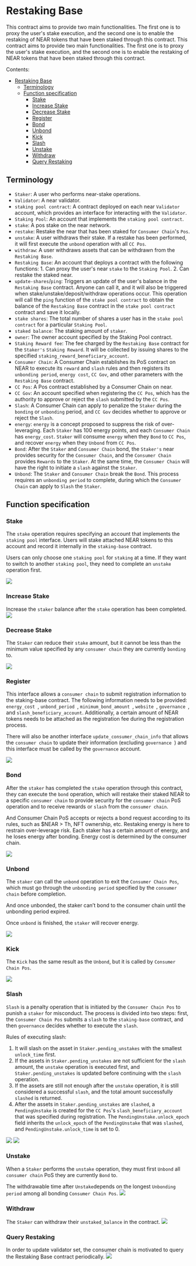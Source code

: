 # Restaking Base

This contract aims to provide two main functionalities. The first one is to proxy the user's stake execution, and the second one is to enable the restaking of NEAR tokens that have been staked through this contract. This contract aims to provide two main functionalities. The first one is to proxy the user's stake execution, and the second one is to enable the restaking of NEAR tokens that have been staked through this contract.

Contents:

- [Restaking Base](#restaking-base)
	- [Terminology](#terminology)
	- [Function specification](#function-specification)
		- [Stake](#stake)
		- [Increase Stake](#increase-stake)
		- [Decrease Stake](#decrease-stake)
		- [Register](#register)
		- [Bond](#bond)
		- [Unbond](#unbond)
		- [Kick](#kick)
		- [Slash](#slash)
		- [Unstake](#unstake)
		- [Withdraw](#withdraw)
		- [Query Restaking](#query-restaking)

## Terminology

- `Staker`: A user who performs near-stake operations.
- `Validator`: A near validator.
- `staking pool contract`: A contract deployed on each near `Validator` account, which provides an interface for interacting with the `Validator`.
- `Staking Pool`: An account that implements the `staking pool contract`.
- `stake`: A pos stake on the near network.
- `restake`: Restake the near that has been staked for `Consumer Chain`'s `Pos`.
- `unstake`: A user withdraws their stake. If a restake has been performed, it will first execute the `unbond` operation with all `CC Pos`.
- `withdraw`: A user withdraws assets that can be withdrawn from the `Restaking Base`.
- `Restaking Base`: An account that deploys a contract with the following functions: 1. Can proxy the user's near `stake` to the `Staking Pool`. 2. Can restake the staked near.
- `update-shares`/`ping`: Triggers an update of the user's balance in the `Restaking Base` contract. Anyone can call it, and it will also be triggered when stake/unstake/deposit/withdraw operations occur. This operation will call the `ping` function of the `stake pool contract` to obtain the balance of the `Restaking Base` contract in the `stake pool contract` contract and save it locally.
- `stake shares`: The total number of shares a user has in the `stake pool contract` for a particular `Staking Pool`.
- `staked balance`: The staking amount of `staker`.
- `owner`: The owner account specified by the Staking Pool contract.
- `Staking Reward fee`: The fee charged by the `Restaking Base` contract for the `Staker's` `Staking Reward`. It will be collected by issuing shares to the specified `staking_reward_beneficiary_account`.
- `Consumer Chain`: A Consumer Chain establishes its PoS contract on NEAR to execute its `reward` and `slash` rules and then registers its `unbonding period`, `energy cost`, `CC Gov`, and other parameters with the `Restaking Base` contract.
- `CC Pos`: A Pos contract established by a Consumer Chain on near.
- `CC Gov`: An account specified when registering the `CC Pos`, which has the authority to approve or reject the `slash` submitted by the `CC Pos`.
- `Slash`: A Consumer Chain can apply to penalize the `Staker` during the `bonding` or `unbonding` period, and `CC Gov` decides whether to approve or reject the `Slash`.
- `energy`: `energy` is a concept proposed to suppress the risk of over-leveraging. Each `Staker` has 100 energy points, and each `Consumer Chain` has `energy_cost`. `Staker` will consume `energy` when they `Bond` to `CC Pos`, and recover `energy` when they `Unbond` from `CC Pos`.
- `Bond`: After the `Staker` and `Consumer Chain` bond, the `Staker's` near provides security for the `Consumer Chain`, and the `Consumer Chain` provides `Rewards` to the `Staker`. At the same time, the `Consumer Chain` will have the right to initiate a `slash` against the `Staker`.
- `Unbond`: The `Staker` and `Consumer Chain` break the `Bond`. This process requires an `unbonding period` to complete, during which the `Consumer Chain` can apply to `Slash` the `Staker`.

## Function specification

### Stake

The `stake` operation requires specifying an account that implements the `staking pool` interface. Users will stake attached NEAR tokens to this account and record it internally in the `staking-base` contract.

Users can only choose one `staking pool` for `staking` at a time. If they want to switch to another `staking pool`, they need to complete an `unstake` operation first.

![](images/stake.png)

### Increase Stake

Increase the `staker`  balance after the `stake` operation has been completed.
![](images/increase_stake.png)

### Decrease Stake

The `Staker` can reduce their `stake` amount, but it cannot be less than the minimum value specified by any `consumer chain` they are currently `bonding` to.

![](images/decrease_stake.png)

### Register

This interface allows a `consumer chain` to submit registration information to the staking-base contract. The following information needs to be provided: `energy_cost `, `unbond_period `, `minimum_bond_amount `, `website `, `governance `, and `slash_beneficiary_account`. Additionally, a certain amount of NEAR tokens needs to be attached as the registration fee during the registration process.

There will also be another interface `update_consumer_chain_info` that allows the `consumer chain` to update their information (excluding `governance `) and this interface must be called by the `governance` account.

![](images/register.png)

### Bond

After the `staker` has completed the `stake` operation through this contract, they can execute the `bond` operation, which will restake their staked NEAR to a specific `consumer chain` to provide security for the `consumer chain` PoS operation and to receive rewards or `slash` from the `consumer chain`.

And Consumer Chain PoS accepts or rejects a bond request according to its rules, such as \$NEAR > Th, NFT ownership, etc. Restaking energy is here to restrain over-leverage risk. Each staker has a certain amount of energy, and he loses energy after bonding. Energy cost is determined by the consumer chain.

![](images/bond.png)

### Unbond

The `staker` can call the `unbond` operation to exit the `Consumer Chain Pos`, which must go through the `unbonding period` specified by the `consumer chain` before completion.

And once unbonded, the staker can’t bond to the consumer chain until the unbonding period expired.

Once `unbond` is finished, the `staker` will recover energy.

![](images/unbond.png)

### Kick

The `Kick` has the same result as the `Unbond`, but it is called by `Consumer Chain Pos`.

![](images/kick.png)

### Slash

`Slash` is a penalty operation that is initiated by the `Consumer Chain Pos` to punish a `staker` for misconduct. The process is divided into two steps: first, the `Consumer Chain Pos`  submits a `slash` to the `staking-base` contract, and then `governance` decides whether to execute the `slash`.

Rules of executing slash:

1. It will slash on the asset in `Staker.pending_unstakes` with the smallest `unlock_time` first.
2. If the assets in `Staker.pending_unstakes` are not sufficient for the `slash` amount, the `unstake` operation is executed first, and `Staker.pending_unstakes` is updated before continuing with the `slash` operation.
3. If the assets are still not enough after the `unstake` operation, it is still considered a successful `slash`, and the total amount successfully `slashed` is returned.
4. After the assets in `Staker.pending_unstakes` are `slashed`, a `PendingUnstake` is created for the `CC Pos`'s `slash_beneficiary_account` that was specified during registration. The `PendingUnstake.unlock_epoch` field inherits the `unlock_epoch` of the `PendingUnstake` that was `slashed`, and `PendingUnstake.unlock_time` is set to 0.

![](images/submit_slash.png)
![](images/do_slash.png)

### Unstake

When a `Staker` performs the `unstake` operation, they must first `Unbond` all `consumer chain` PoS they are currently `Bond` to.

The withdrawable time after `Unstake`depends on the longest `Unbonding period` among all bonding `Consumer Chain Pos`.
![](images/unstake.png)

### Withdraw

The `Staker` can withdraw their `unstaked_balance` in the contract.
![](images/withdraw.png)

### Query Restaking

In order to update validator set, the consumer chain is motivated to query the Restaking Base contract periodically.
![](images/query_restaking.png)